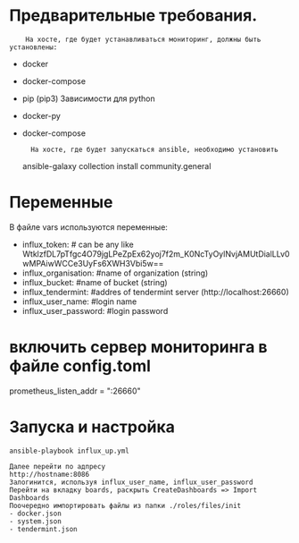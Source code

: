 # Предварительные требования.
        На хосте, где будет устанавливаться мониторинг, должны быть установлены:
- docker
- docker-compose
- pip (pip3)
        Зависимости для python
- docker-py
- docker-compose

        На хосте, где будет запускаться ansible, необходимо установить
  ansible-galaxy collection install community.general
#  Переменные
  В файле vars используются переменные:
  - influx_token: # can be any like WtklzfDL7pTfgc4O79jgLPeZpEx62yoj7f2m_K0NcTyOylNvjAMUtDialLLv0wMPAiwWCCe3UyFs6XWH3Vbi5w==
  - influx_organisation: #name of organization (string)
  - influx_bucket: #name of bucket (string)
  - influx_tendermint: #addres of tendermint server (http://localhost:26660)
  - influx_user_name: #login  name
  - influx_user_password: #login password
# включить сервер мониторинга в файле config.toml
prometheus_listen_addr = ":26660"
# Запуска и настройка
    ansible-playbook influx_up.yml

    Далее перейти по адпресу
    http://hostname:8086
    Залогинится, используя influx_user_name, influx_user_password
    Перейти на вкладку boards, раскрыть CreateDashboards => Import Dashboards
    Поочередно импортировать файлы из папки ./roles/files/init
    - docker.json
    - system.json
    - tendermint.json

